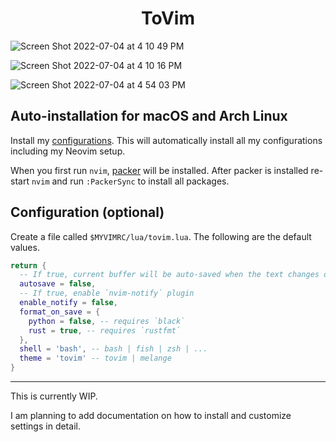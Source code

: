 <h1 align="center">
    ToVim
</h1>

![Screen Shot 2022-07-04 at 4 10 49 PM](https://user-images.githubusercontent.com/64093170/177224649-9a320eb8-a6a4-45a6-a799-25a50d5947c6.png)

![Screen Shot 2022-07-04 at 4 10 16 PM](https://user-images.githubusercontent.com/64093170/177224702-df65a3a8-d5fd-42b3-825f-eac566ba29de.png)

![Screen Shot 2022-07-04 at 4 54 03 PM](https://user-images.githubusercontent.com/64093170/177226428-85bc2f86-e3cc-4807-a0d8-bb93a490c863.png)

## Auto-installation for macOS and Arch Linux

Install my [configurations](https://github.com/dpjungmin/dotfiles). This will
automatically install all my configurations including my Neovim setup.

When you first run `nvim`, [packer](https://github.com/wbthomason/packer.nvim) will be installed. After packer is installed re-start `nvim` and run `:PackerSync` to install all packages.

## Configuration (optional)

Create a file called `$MYVIMRC/lua/tovim.lua`. The following are the default values.

```lua
return {
  -- If true, current buffer will be auto-saved when the text changes or when you leave insert mode
  autosave = false,
  -- If true, enable `nvim-notify` plugin
  enable_notify = false,
  format_on_save = {
    python = false, -- requires `black`
    rust = true, -- requires `rustfmt`
  },
  shell = 'bash', -- bash | fish | zsh | ...
  theme = 'tovim' -- tovim | melange
}
```

---

This is currently WIP. 

I am planning to add documentation on how to install and customize settings in detail.

